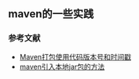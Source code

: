 ## maven的一些实践

### 参考文献

* [Maven打包使用代码版本号和时间戳](https://qinguan.github.io/2018/03/11/maven-package-with-version-and-timestamp/)
* [maven引入本地jar包的方法](https://cloud.tencent.com/developer/article/1510883)